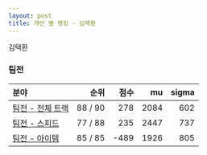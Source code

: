 ```yaml
---
layout: post
title: 개인 별 랭킹 - 김택환
---
```


김택환


### 팀전

| 분야 | 순위 | 점수 | mu | sigma |
|:---|---:|---:|---:|---:|
| [팀전 - 전체 트랙](../team-full) | 88 / 90 | 278 | 2084 | 602 |
| [팀전 - 스피드](../team-speed) | 77 / 88 | 235 | 2447 | 737 |
| [팀전 - 아이템](../team-item) | 85 / 85 | -489 | 1926 | 805 |
